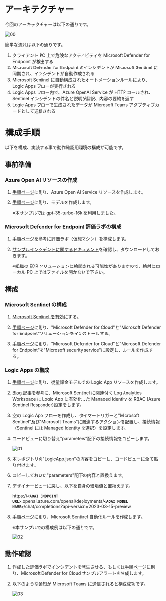 # アーキテクチャー
今回のアーキテクチャーは以下の通りです。

![00](https://github.com/TK3214-MS/POC-AppConf/assets/89323076/90290981-6f8b-4649-8f98-89cb9424ee74)

簡単な流れは以下の通りです。

1. クライアント PC 上で危険なアクティビティを Microsoft Defender for Endpoint が検出する
1. Microsoft Defender for Endpoint のインシデントが Microsoft Sentinel に同期され、インシデントが自動作成される
1. Microsoft Sentinel に自動構成されたオートメーションルールにより、Logic Apps フローが実行される
1. Logic Apps フロー内で、Azure OpenAI Service が HTTP コールされ、Sentinel インシデントの件名と説明が翻訳、内容の要約を返す
1. Logic Apps フローで生成されたデータが Microsoft Teams アダプティブカードとして送信される

# 構成手順
以下を構成、実装する事で動作確認用環境の構成が可能です。

## 事前準備
### Azure Open AI リソースの作成
1. [手順ページ](https://learn.microsoft.com/ja-jp/azure/ai-services/openai/how-to/create-resource?pivots=web-portal)に則り、Azure Open AI Service リソースを作成します。

1. [手順ページ](https://learn.microsoft.com/ja-jp/azure/ai-services/openai/how-to/create-resource?pivots=web-portal#deploy-a-model)に則り、モデルを作成します。

    ※本サンプルでは gpt-35-turbo-16k を利用しました。

### Microsoft Defender for Endpoint 評価ラボの構成
1. [手順ページ](https://learn.microsoft.com/ja-jp/microsoft-365/security/defender-endpoint/evaluation-lab?view=o365-worldwide)を参考に評価ラボ（仮想マシン）を構成します。

1. [サンプルインシデントに関するドキュメント](https://wcddocsprdeus.file.core.windows.net/sevillestaticfiles/AttackSimulationDIYv4_FileAttack.pdf?sv=2022-11-02&se=2023-09-25T13%3A24%3A02Z&sr=f&sp=r&sig=JctGVykFl4EGxSOklvDwL%2FIYc1lSWXlR7dw9G5HzcI0%3D)を確認し、ダウンロードしておきます。

    ※組織の EDR ソリューションに検閲される可能性がありますので、絶対にローカル PC 上ではファイルを開かないで下さい。

## 構成
### Microsoft Sentinel の構成
1. [Microsoft Sentinel を有効](https://learn.microsoft.com/ja-jp/azure/sentinel/quickstart-onboard#enable-microsoft-sentinel-)にする。

1. [手順ページ](https://learn.microsoft.com/ja-jp/azure/sentinel/quickstart-onboard#install-a-solution-from-the-content-hub)に則り、"Microsoft Defender for Cloud"と"Microsoft Defender for Endpoint"ソリューションをインストールする。

1. [手順ページ](https://learn.microsoft.com/ja-jp/azure/sentinel/create-incidents-from-alerts#using-microsoft-security-incident-creation-analytics-rules)に則り、"Microsoft Defender for Cloud"と"Microsoft Defender for Endpoint"を"Microsoft security service"に設定し、ルールを作成する。

### Logic Apps の構成
1. [手順ページ](https://learn.microsoft.com/ja-jp/azure/logic-apps/quickstart-create-example-consumption-workflow#create-a-consumption-logic-app-resource)に則り、従量課金モデルでの Logic App リソースを作成します。

1. [Blog 記事](https://techcommunity.microsoft.com/t5/microsoft-sentinel-blog/what-s-new-managed-identity-for-azure-sentinel-logic-apps/ba-p/2068204)を参考に、Microsoft Sentinel に関連付く Log Analytics Workspace に Logic App に有効化した Managed Identity を RBAC (Azure Sentinel Responder)設定をします。

1. 空の Logic App フローを作成し、タイマートリガーと"Microsoft Sentinel"及び"Microsoft Teams"に関連するアクションを配置し、接続情報（Sentinel には Managed Identity を選択）を設定します。

1. コードビューに切り替え"parameters"配下の接続情報をコピーします。

    ![01](https://github.com/TK3214-MS/POC-AppConf/assets/89323076/314eb350-20d9-4855-b517-15e54ecb9658)

1. 本レポジトリの"LogicApp.json"の内容をコピーし、コードビューに全て貼り付けます。

1. コピーしておいた"parameters"配下の内容と置換えます。

1. デザイナービューに戻し、以下を自身の環境値と置換えます。

    https://**`<AOAI ENDPOINT URL>`**.openai.azure.com/openai/deployments/**`<AOAI MODEL NAME>`**/chat/completions?api-version=2023-03-15-preview

1. [手順ページ](https://learn.microsoft.com/ja-jp/azure/sentinel/tutorial-respond-threats-playbook?tabs=LAC%2Cincidents)に則り、Microsoft Sentinel 自動化ルールを作成します。

    ※本サンプルでの構成例は以下の通りです。

    ![02](https://github.com/TK3214-MS/POC-AppConf/assets/89323076/c885b56a-0ee9-45ce-8320-32b697674e7c)

## 動作確認
1. 作成した評価ラボでインシデントを発生させる、もしくは[手順ページ](https://learn.microsoft.com/ja-jp/azure/defender-for-cloud/alert-validation#generate-sample-security-alerts)に則り、Microsoft Defender for Cloud サンプルアラートを生成します。

1. 以下のような通知が Microsoft Teams に送信されると構成成功です。

    ![03](https://github.com/TK3214-MS/POC-AppConf/assets/89323076/151b3664-88ea-44aa-a0f7-79b3dea61998)